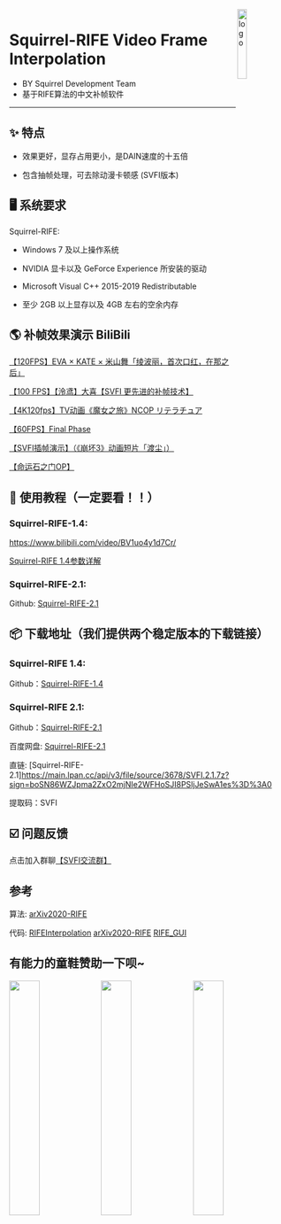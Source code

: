 <img width="18%" src="https://images.gitee.com/uploads/images/2021/0327/232901_6a116ba0_8684016.png" alt="logo" align="right">

# Squirrel-RIFE Video Frame Interpolation
 - BY Squirrel Development Team
 - 基于RIFE算法的中文补帧软件

----

## ✨ 特点

- 效果更好，显存占用更小，是DAIN速度的十五倍

- 包含抽帧处理，可去除动漫卡顿感 (SVFI版本)

## 🖥 系统要求

Squirrel-RIFE:

- Windows 7 及以上操作系统

- NVIDIA 显卡以及 GeForce Experience 所安装的驱动

- Microsoft Visual C++ 2015-2019 Redistributable

- 至少 2GB 以上显存以及 4GB 左右的空余内存


## 🌎 补帧效果演示 BiliBili

[【120FPS】EVA × KATE × 米山舞「绫波丽，首次口红，在那之后」](https://www.bilibili.com/video/BV1yz4y1m7iF)

[【100 FPS】【泠鸢】大喜【SVFI 更先进的补帧技术】](https://www.bilibili.com/video/BV1up4y1h7Jr)

[【4K120fps】TV动画《魔女之旅》NCOP リテラチュア](https://www.bilibili.com/video/BV1sr4y1P7Wg?from=search&seid=17356442119935352422)

[【60FPS】Final Phase](https://www.bilibili.com/video/BV1gK4y1Q7d9?from=search&seid=9891874569533059429)

[【SVFI插帧演示】（《崩坏3》动画短片「渡尘」）](https://www.bilibili.com/video/BV1fX4y1P7s3)

[【命运石之门OP】](https://www.bilibili.com/video/BV1zo4y197SA?from=search&seid=9891874569533059429)

## 📜 使用教程（一定要看！！）

### Squirrel-RIFE-1.4:

https://www.bilibili.com/video/BV1uo4y1d7Cr/ 

[Squirrel-RIFE 1.4参数详解](https://github.com/YiWeiHuang-stack/Squirrel-RIFE/blob/main/1.5%E5%8F%82%E6%95%B0%E8%AF%A6%E8%A7%A3.md)

### Squirrel-RIFE-2.1: 
Github: [Squirrel-RIFE-2.1]()


## 📦️ 下载地址（我们提供两个稳定版本的下载链接）

### Squirrel-RIFE 1.4:

Github：[Squirrel-RIFE-1.4](https://github.com/YiWeiHuang-stack/Squirrel-RIFE/releases/tag/v1.4)

### Squirrel-RIFE 2.1:

Github：[Squirrel-RIFE-2.1](https://github.com/YiWeiHuang-stack/Squirrel-Video-Frame-Interpolation/releases/latest)

百度网盘: [Squirrel-RIFE-2.1](https://pan.baidu.com/s/130KpNA1B3GQ0hEFXIPnfbA)

直链: [Squirrel-RIFE-2.1]https://main.lpan.cc/api/v3/file/source/3678/SVFI.2.1.7z?sign=boSN86WZJpma2ZxO2mjNIe2WFHoSJI8PSljJeSwA1es%3D%3A0

提取码：SVFI

## ☑️ 问题反馈

点击加入群聊[【SVFI交流群】](https://jq.qq.com/?_wv=1027&k=BKQQ75b9)

## 参考

算法: [arXiv2020-RIFE](https://github.com/hzwer/arXiv2020-RIFE)

代码: [RIFEInterpolation](https://github.com/YiWeiHuang-stack/RIFEInterpolation)   [arXiv2020-RIFE](https://github.com/hzwer/arXiv2020-RIFE)   [RIFE_GUI](https://github.com/Justin62628/RIFE_GUI)

## 有能力的童鞋赞助一下呗~ 
<img src="https://images.gitee.com/uploads/images/2021/0209/224545_829e9da8_8684016.png" width="33%"><img src="https://images.gitee.com/uploads/images/2021/0501/170450_ff643783_8684016.png" width="33%"><img src="https://images.gitee.com/uploads/images/2021/0209/225247_3301beaa_8684016.png" width="33%">
